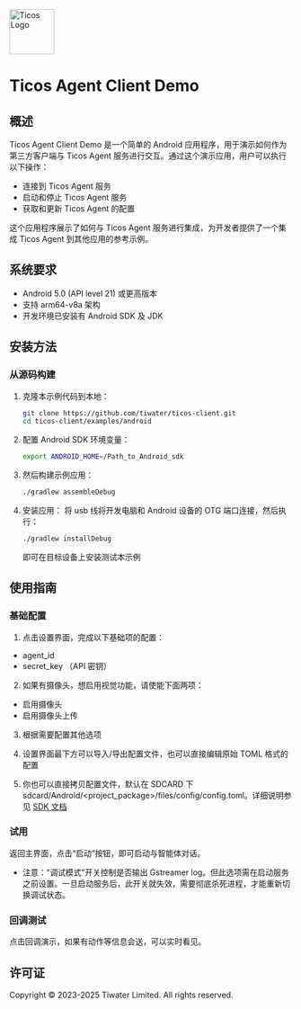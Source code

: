 <img src="https://cloud.ticos.ai/logo.svg" alt="Ticos Logo" width="80" height="auto">

# Ticos Agent Client Demo

## 概述

Ticos Agent Client Demo 是一个简单的 Android 应用程序，用于演示如何作为第三方客户端与 Ticos Agent 服务进行交互。通过这个演示应用，用户可以执行以下操作：

- 连接到 Ticos Agent 服务
- 启动和停止 Ticos Agent 服务
- 获取和更新 Ticos Agent 的配置

这个应用程序展示了如何与 Ticos Agent 服务进行集成，为开发者提供了一个集成 Ticos Agent 到其他应用的参考示例。

## 系统要求

- Android 5.0 (API level 21) 或更高版本
- 支持 arm64-v8a 架构
- 开发环境已安装有 Android SDK 及 JDK

## 安装方法

### 从源码构建

1. 克隆本示例代码到本地：
   ```bash
   git clone https://github.com/tiwater/ticos-client.git
   cd ticos-client/examples/android
   ```

2. 配置 Android SDK 环境变量：
   ```bash
   export ANDROID_HOME=/Path_to_Android_sdk
   ```

3. 然后构建示例应用：
   ```bash
   ./gradlew assembleDebug
   ```

4. 安装应用：
   将 usb 线将开发电脑和 Android 设备的 OTG 端口连接，然后执行：
   ```bash
   ./gradlew installDebug
   ```
   即可在目标设备上安装测试本示例

## 使用指南

### 基础配置

1. 点击设置界面，完成以下基础项的配置：

* agent_id
* secret_key （API 密钥）

2. 如果有摄像头，想启用视觉功能，请使能下面两项：

* 启用摄像头
* 启用摄像头上传

3. 根据需要配置其他选项

4. 设置界面最下方可以导入/导出配置文件，也可以直接编辑原始 TOML 格式的配置

5. 你也可以直接拷贝配置文件，默认在 SDCARD 下 sdcard/Android/<project_package>/files/config/config.toml。详细说明参见 [SDK 文档](https://github.com/tiwater/ticos-client/sdk/andoid/README.md)

### 试用

返回主界面，点击“启动”按钮，即可启动与智能体对话。

* 注意：“调试模式”开关控制是否输出 Gstreamer log。但此选项需在启动服务之前设置。一旦启动服务后，此开关就失效，需要彻底杀死进程，才能重新切换调试状态。

### 回调测试

点击回调演示，如果有动作等信息会送，可以实时看见。

## 许可证

Copyright © 2023-2025 Tiwater Limited. All rights reserved.